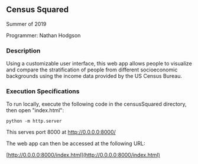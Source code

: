 Census Squared
---
Summer of 2019

Programmer:
Nathan Hodgson

### Description

Using a customizable user interface, this web app allows people to visualize and compare the stratification of people from different socioeconomic backgrounds using the income data provided by the US Census Bureau.

### Execution Specifications

To run locally, execute the following code in the censusSquared directory, then open "index.html": 

```shell
python -m http.server
```

This serves port 8000 at http://0.0.0.0:8000/ 

The web app can then be accessed at the following URL: 

[http://0.0.0.0:8000/index.html](http://0.0.0.0:8000/index.html)

